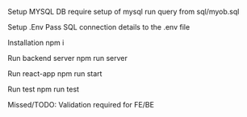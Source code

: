 Setup MYSQL DB
require setup of mysql
run query from sql/myob.sql

Setup .Env
Pass SQL connection details to the .env file

Installation
npm i

Run backend server
npm run server

Run react-app
npm run start

Run test
npm run test

Missed/TODO:
Validation required for FE/BE
